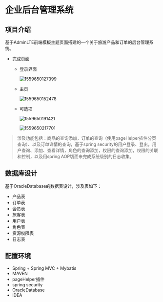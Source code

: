 # 企业后台管理系统

## 项目介绍

基于AdminLTE前端模板主题页面搭建的一个关于旅游产品和订单的后台管理系统。

* 完成页面

  * 登录界面

    ![1559650127399](C:\Users\98335\AppData\Roaming\Typora\typora-user-images\1559650127399.png)

  * 主页

    ![1559650152478](C:\Users\98335\AppData\Roaming\Typora\typora-user-images\1559650152478.png)

  * 可选项

    ![1559650191421](C:\Users\98335\AppData\Roaming\Typora\typora-user-images\1559650191421.png)

    ![1559650217701](C:\Users\98335\AppData\Roaming\Typora\typora-user-images\1559650217701.png)

>  涉及功能包括：商品的查询添加，订单的查询（使用pageHelper插件分页查询）、以及订单详情的查询，基于spring security的用户登录、登出，用户查询、添加、查看详情，角色的查询添加，权限的查询添加，权限的关联和控制，以及用spring AOP切面来完成系统级别的日志收集。

## 数据库设计

基于OracleDatabase的数据表设计，涉及表如下：

* 产品表
* 订单表
* 会员表
* 旅客表
* 用户表
* 角色表
* 资源权限表
* 日志表

## 配置环境

* Spring + Spring MVC + Mybatis
* MAVEN
* pageHelper插件
* spring security
* OracleDatabase
* IDEA




